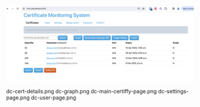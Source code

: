 ![Main Certificate Page](screenshots/dc-main-certiffy-page.png?raw=true "Main Certificate Page")

dc-cert-details.png
dc-graph.png
dc-main-certiffy-page.png
dc-settings-page.png
dc-user-page.png
